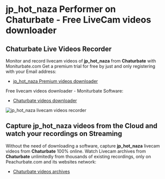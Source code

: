 # jp_hot_naza Performer on Chaturbate - Free LiveCam videos downloader

## Chaturbate Live Videos Recorder

Monitor and record livecam videos of **jp_hot_naza** from **Chaturbate** with Moniturbate.com
Get a premium trial for free by just and only registering with your Email address:
* [jp_hot_naza Premium videos downloader](https://moniturbate.com/request-demo-licence-key.html)

Free livecam videos downloader - Moniturbate Software:
* [Chaturbate videos downloader](https://moniturbate.com/moniturbate-download-software.html)

![jp_hot_naza livecam videos recorder](https://peachurnet.com/templates/moniturbate-software.png)


## Capture jp_hot_naza videos from the Cloud and watch your recordings on Streaming

Without the need of downloading a software, capture **jp_hot_naza** livecam videos from **Chaturbate** 100% online.
Watch Livecam archives from **Chaturbate** unlimitedly from thousands of existing recordings, only on Peachurbate.com and its websites network:
* [Chaturbate videos archives](https://peachurnet.com/)